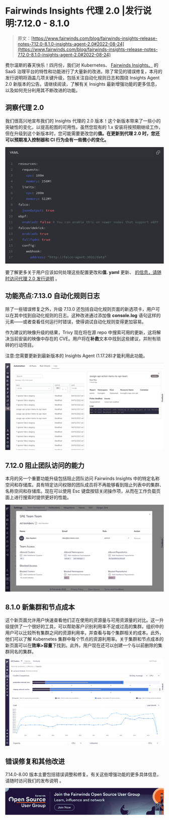 # Fairwinds Insights 代理 2.0 |发行说明:7.12.0 - 8.1.0

> 原文：[https://www.fairwinds.com/blog/fairwinds-insights-release-notes-7.12.0-8.1.0-insights-agent-2.0#2022-08-24](https://www.fairwinds.com/blog/fairwinds-insights-release-notes-7.12.0-8.1.0-insights-agent-2.0#2022-08-24)

 费尔温斯的春天快乐！四月份，我们对 Kubernetes、 [Fairwinds Insights、](https://www.fairwinds.com/insights) 的 SaaS 治理平台的特性和功能进行了大量新的改进。除了常见的错误修复，本月的发行说明将涵盖几项关键升级，包括关注自动化规则日志和围绕 Insights Agent 2.0 新版本的公告。请继续阅读，了解有关 Insights 最新增强功能的更多信息，以及如何充分利用其不断改进的功能。

## 洞察代理 2.0

我们很高兴地宣布我们的 Insights 代理的 2.0 版本！这个新版本带来了一些小的突破性的变化，以提高舵图的可用性。虽然您现有的 1.x 安装将按预期继续工作，但在升级到这个新版本时，您可能需要更改您的**值。在更新到代理 2.0 时，您还可以预期准入控制器和 CI 行为会有一些微小的变化。**

![image of YAML file](img/61aca43815ad6ca8fff3a34dcf93c2b2.png)

要了解更多关于用户应该如何处理这些配置更改和**值. yaml** 更新、 [的信息，请随时访问代理 2.0 发行说明](https://insights.docs.fairwinds.com) 。

## **功能亮点:7.13.0 自动化规则日志**

除了一些错误修复之外，升级 7.13.0 还包括自动化规则页面的新选项卡，用户可以在其中找到自动化规则的日志。这种改进通过添加像 **console.log** 语句这样的元素——或者查看任何运行时错误，使得调试自动化规则变得更加容易。

作为建议的映像升级的结果，Trivy 现在将在源 repo 中搜索可用的更新，这将解决当前安装的映像中存在的 CVE。用户将在**补救**文本中找到这些建议，并附有琐碎的行动项目。

注意:您需要更新到最新版本的 Insights Agent (1.17.28)才能利用此功能。

![image of Fairwinds Insights Automation Rules tab](img/78f338a83601d098c49b82f2af2d06fe.png)

## 7.12.0 阻止团队访问的能力

本月的另一个重要功能升级包括阻止团队访问 Fairwinds Insights 中的特定名称空间和存储库。具有特定访问权限的团队成员将不再能够看到阻止列表中的集群、名称空间和存储库。现在可以使用 Esc 键盘按钮关闭操作项，从而在工作负载页面上进行搜索时提供更好的性能。

![image of Fairwinds Insights Team Access functionality](img/0df575a06151f4fc8657c55134034473.png)

## 8.1.0 新集群和节点成本

这个新页面允许用户快速查看他们正在使用的资源量与可用资源量的对比。这一升级提供了一个很好的工具，可以帮助客户识别利用率不足或过高的集群。组织中的用户可以比较所有集群之间的资源利用率，并查看与每个集群相关的成本。此外，他们可以了解 Kubernetes 集群中每个节点的资源利用率。关于集群和节点成本的新页面可以在**效率>容量**下找到。此外，用户现在还可以创建一个与以前删除的集群同名的集群。

![Image of cluster and node costs shown in Fairwinds Insights](img/059332070a064a7286efd493411114ae.png)

## 错误修复和其他改进

7.14.0-8.00 版本主要包括错误调整和修复。有关这些增强功能的更多具体信息，请随时访问我们的发布说明 。

[![Join the Fairwinds Open Source User Group today](img/8ab607311768483f3bb5136a75381d4b.png)](https://cta-redirect.hubspot.com/cta/redirect/2184645/b163554e-b5ef-4f40-a053-03afe6ecbee6)